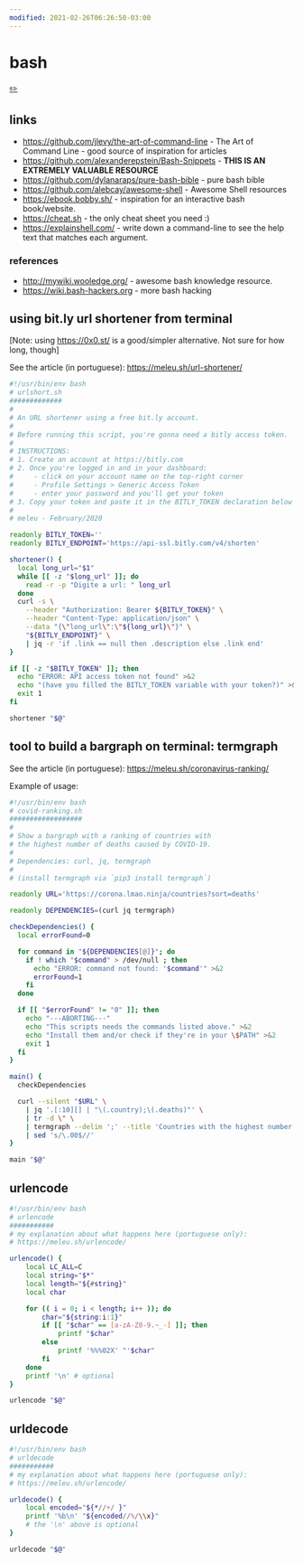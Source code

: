 ```yaml
---
modified: 2021-02-26T06:26:50-03:00
---
```


# bash

[:pencil2:](https://github.com/meleu/my-notes/edit/master/bash.md)


## links

- <https://github.com/jlevy/the-art-of-command-line> - The Art of Command Line - good source of inspiration for articles
- <https://github.com/alexanderepstein/Bash-Snippets> - **THIS IS AN EXTREMELY VALUABLE RESOURCE**
- <https://github.com/dylanaraps/pure-bash-bible> - pure bash bible
- <https://github.com/alebcay/awesome-shell> - Awesome Shell resources
- <https://ebook.bobby.sh/> - inspiration for an interactive bash book/website.
- <https://cheat.sh> - the only cheat sheet you need :)
- <https://explainshell.com/> - write down a command-line to see the help text that matches each argument.

### references

- <http://mywiki.wooledge.org/> - awesome bash knowledge resource.
- <https://wiki.bash-hackers.org> - more bash hacking


## using bit.ly url shortener from terminal

[Note: using https://0x0.st/ is a good/simpler alternative. Not sure for how long, though]

See the article (in portuguese): <https://meleu.sh/url-shortener/>

```bash
#!/usr/bin/env bash
# urlshort.sh
#############
#
# An URL shortener using a free bit.ly account.
#
# Before running this script, you're gonna need a bitly access token.
#
# INSTRUCTIONS:
# 1. Create an account at https://bitly.com
# 2. Once you're logged in and in your dashboard:
#     - click on your account name on the top-right corner
#     - Profile Settings > Generic Access Token
#     - enter your password and you'll get your token
# 3. Copy your token and paste it in the BITLY_TOKEN declaration below
#
# meleu - February/2020

readonly BITLY_TOKEN=''
readonly BITLY_ENDPOINT='https://api-ssl.bitly.com/v4/shorten'

shortener() {
  local long_url="$1"
  while [[ -z "$long_url" ]]; do
    read -r -p "Digite a url: " long_url
  done
  curl -s \
    --header "Authorization: Bearer ${BITLY_TOKEN}" \
    --header "Content-Type: application/json" \
    --data "{\"long_url\":\"${long_url}\"}" \
    "${BITLY_ENDPOINT}" \
    | jq -r 'if .link == null then .description else .link end'
}

if [[ -z "$BITLY_TOKEN" ]]; then
  echo "ERROR: API access token not found" >&2
  echo "(have you filled the BITLY_TOKEN variable with your token?)" >&2
  exit 1
fi

shortener "$@"
```

## tool to build a bargraph on terminal: termgraph

See the article (in portuguese): <https://meleu.sh/coronavirus-ranking/>

Example of usage:
```bash
#!/usr/bin/env bash
# covid-ranking.sh
##################
#
# Show a bargraph with a ranking of countries with 
# the highest number of deaths caused by COVID-19.
#
# Dependencies: curl, jq, termgraph
#
# (install termgraph via `pip3 install termgraph`)

readonly URL='https://corona.lmao.ninja/countries?sort=deaths'

readonly DEPENDENCIES=(curl jq termgraph)

checkDependencies() {
  local errorFound=0

  for command in "${DEPENDENCIES[@]}"; do
    if ! which "$command" > /dev/null ; then
      echo "ERROR: command not found: '$command'" >&2
      errorFound=1
    fi
  done

  if [[ "$errorFound" != "0" ]]; then
    echo "---ABORTING---"
    echo "This scripts needs the commands listed above." >&2
    echo "Install them and/or check if they're in your \$PATH" >&2
    exit 1
  fi
}

main() {
  checkDependencies

  curl --silent "$URL" \
    | jq '.[:10][] | "\(.country);\(.deaths)"' \
    | tr -d \" \
    | termgraph --delim ';' --title 'Countries with the highest number of deaths caused by COVID-19' \
    | sed 's/\.00$//'
}

main "$@"
```


## urlencode

```bash
#!/usr/bin/env bash
# urlencode
###########
# my explanation about what happens here (portuguese only):
# https://meleu.sh/urlencode/

urlencode() {
    local LC_ALL=C
    local string="$*"
    local length="${#string}"
    local char

    for (( i = 0; i < length; i++ )); do
        char="${string:i:1}"
        if [[ "$char" == [a-zA-Z0-9.~_-] ]]; then
            printf "$char" 
        else
            printf '%%%02X' "'$char" 
        fi
    done
    printf '\n' # optional
}

urlencode "$@"
```

## urldecode

```bash
#!/usr/bin/env bash
# urldecode
###########
# my explanation about what happens here (portuguese only):
# https://meleu.sh/urlencode/

urldecode() {
    local encoded="${*//+/ }"
    printf '%b\n' "${encoded//%/\\x}"
    # the '\n' above is optional
}

urldecode "$@"
```